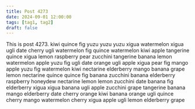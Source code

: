 ```yaml
---
title: Post 4273
date: 2024-09-01 12:00:00
tags: [tag1, tag2]
draft: false
---
```

This is post 4273.
kiwi
quince
fig
yuzu
yuzu
yuzu
xigua
watermelon
xigua
ugli
date
cherry
ugli
watermelon
fig
quince
watermelon
kiwi
apple
tangerine
quince
xigua
lemon
raspberry
pear
zucchini
tangerine
banana
lemon
watermelon
apple
yuzu
fig
ugli
date
orange
ugli
apple
xigua
pear
fig
mango
apple
yuzu
fig
watermelon
kiwi
nectarine
elderberry
mango
banana
grape
lemon
nectarine
quince
quince
fig
banana
zucchini
banana
elderberry
raspberry
honeydew
nectarine
lemon
lemon
zucchini
date
banana
fig
elderberry
xigua
xigua
banana
ugli
apple
zucchini
grape
tangerine
banana
mango
elderberry
date
cherry
orange
kiwi
banana
orange
ugli
quince
cherry
mango
watermelon
cherry
xigua
apple
ugli
lemon
elderberry
grape
